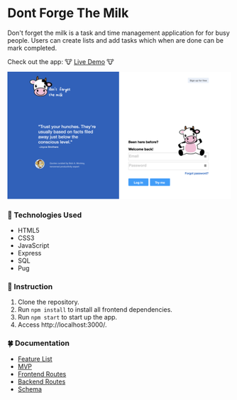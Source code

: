 # Dont Forge The Milk

Don't forget the milk is a task and time management application for for busy people. Users can create lists and add tasks which when are done can be mark completed.

Check out the app: 	🐮 <a href="https://where-is-the-milk.herokuapp.com/sign-in" target="_blank">Live Demo</a> 	🐮

![Busker main image](https://raw.githubusercontent.com/gane11/dontForgeTheMilk/main/public/images/dontForgetTheMilk.png)

### 🐄  Technologies Used

* HTML5
* CSS3
* JavaScript 
* Express 
* SQL 
* Pug


###  🍼 Instruction

1. Clone the repository.
2. Run `npm install` to install all frontend dependencies.
3. Run `npm start` to start up the app.
4. Access http://localhost:3000/.

### 🍀  Documentation

* [Feature List](/documentation/featureList.md)
* [MVP](/documentation/MVP.md)
* [Frontend Routes](/documentation/frontendRoutes.md)
* [Backend Routes](/documentation/backendRoutes.md)
* [Schema](/documentation/schema.png)
